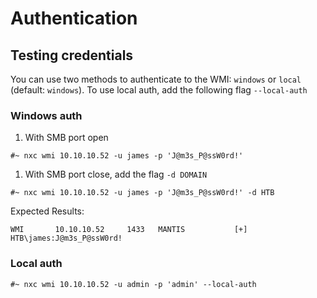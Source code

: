 # Authentication

## Testing credentials

You can use two methods to authenticate to the WMI: `windows` or `local` (default: `windows`). To use local auth, add the following flag `--local-auth`

### **Windows auth**

1. With SMB port open

```
#~ nxc wmi 10.10.10.52 -u james -p 'J@m3s_P@ssW0rd!'
```

1. With SMB port close, add the flag `-d DOMAIN`

```
#~ nxc wmi 10.10.10.52 -u james -p 'J@m3s_P@ssW0rd!' -d HTB
```

Expected Results:

```
WMI       10.10.10.52     1433   MANTIS           [+] HTB\james:J@m3s_P@ssW0rd! 
```

### **Local auth**

```
#~ nxc wmi 10.10.10.52 -u admin -p 'admin' --local-auth
```
